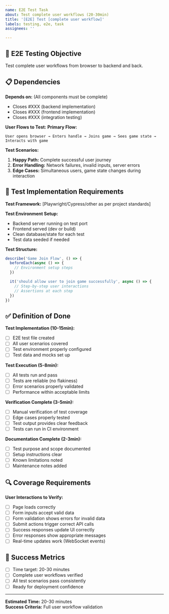 ```yaml
---
name: E2E Test Task
about: Test complete user workflows (20-30min)
title: '[E2E] Test [complete user workflow]'
labels: testing, e2e, task
assignees: ''

---
```


## 🧪 E2E Testing Objective
Test complete user workflows from browser to backend and back.

## 📋 Dependencies
**Depends on:** (All components must be complete)
- Closes #XXX (backend implementation)
- Closes #XXX (frontend implementation)
- Closes #XXX (integration testing)

**User Flows to Test:**
**Primary Flow:**
```
User opens browser → Enters handle → Joins game → Sees game state → Interacts with game
```

**Test Scenarios:**
1. **Happy Path:** Complete successful user journey
2. **Error Handling:** Network failures, invalid inputs, server errors
3. **Edge Cases:** Simultaneous users, game state changes during interaction

## 🔧 Test Implementation Requirements
**Test Framework:** [Playwright/Cypress/other as per project standards]

**Test Environment Setup:**
- Backend server running on test port
- Frontend served (dev or build)
- Clean database/state for each test
- Test data seeded if needed

**Test Structure:**
```javascript
describe('Game Join Flow', () => {
  beforeEach(async () => {
    // Environment setup steps
  })

  it('should allow user to join game successfully', async () => {
    // Step-by-step user interactions
    // Assertions at each step
  })
})
```

## ✅ Definition of Done
**Test Implementation (10-15min):**
- [ ] E2E test file created
- [ ] All user scenarios covered
- [ ] Test environment properly configured
- [ ] Test data and mocks set up

**Test Execution (5-8min):**
- [ ] All tests run and pass
- [ ] Tests are reliable (no flakiness)
- [ ] Error scenarios properly validated
- [ ] Performance within acceptable limits

**Verification Complete (3-5min):**
- [ ] Manual verification of test coverage
- [ ] Edge cases properly tested
- [ ] Test output provides clear feedback
- [ ] Tests can run in CI environment

**Documentation Complete (2-3min):**
- [ ] Test purpose and scope documented
- [ ] Setup instructions clear
- [ ] Known limitations noted
- [ ] Maintenance notes added

## 🔍 Coverage Requirements
**User Interactions to Verify:**
- [ ] Page loads correctly
- [ ] Form inputs accept valid data
- [ ] Form validation shows errors for invalid data
- [ ] Submit actions trigger correct API calls
- [ ] Success responses update UI correctly
- [ ] Error responses show appropriate messages
- [ ] Real-time updates work (WebSocket events)

## 🎯 Success Metrics
- [ ] Time target: 20-30 minutes
- [ ] Complete user workflows verified
- [ ] All test scenarios pass consistently
- [ ] Ready for deployment confidence

---
**Estimated Time:** 20-30 minutes  
**Success Criteria:** Full user workflow validation
